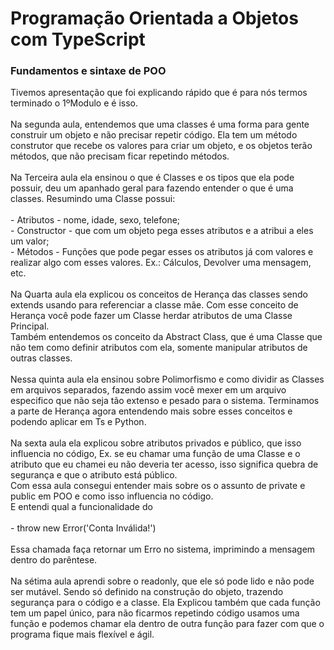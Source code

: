 # Programação Orientada a Objetos com TypeScript

<div>
<h3>Fundamentos e sintaxe de POO</h3>
<p>
Tivemos apresentação que foi explicando rápido que é para nós termos terminado o 1ºModulo e é isso.<br>
<br>
Na segunda aula, entendemos que uma classes é uma forma para gente construir um objeto e não precisar repetir código. Ela tem um método construtor que recebe os valores para criar um objeto, e os objetos terão métodos, que não precisam ficar repetindo métodos.<br>
<br>
Na Terceira aula ela ensinou o que é Classes e os tipos que ela pode possuir, deu um apanhado geral para fazendo entender o que é uma classes. Resumindo uma Classe possui:<br><br>
	- Atributos - nome, idade, sexo, telefone;<br>
	- Constructor - que com um objeto pega esses atributos e a atribui a eles um valor;<br>
	- Métodos - Funções que pode pegar esses os atributos já com valores e realizar algo com esses valores. Ex.: Cálculos, Devolver uma mensagem, etc.<br>
<br>
Na Quarta aula ela explicou os conceitos de Herança das classes sendo extends usando para referenciar a classe mãe. Com  esse conceito de Herança você pode fazer um Classe herdar atributos de uma Classe Principal.<br>
Também entendemos os conceito da Abstract Class, que é uma Classe que não tem como definir atributos com ela, somente manipular atributos de outras classes. <br>
<br>
Nessa quinta aula ela ensinou sobre Polimorfismo e como dividir as Classes em arquivos separados, fazendo assim  você mexer em um arquivo especifico que não seja tão extenso e pesado para o sistema. Terminamos a parte de Herança agora entendendo mais sobre esses conceitos e podendo aplicar em Ts e Python.<br>
<br>
Na sexta aula ela explicou sobre atributos privados e público, que isso influencia no código, Ex. se eu chamar uma função de uma Classe e o atributo que eu chamei eu não deveria ter acesso, isso significa quebra de segurança e que o atributo está público.<br>
Com essa aula consegui entender mais sobre os o assunto de private e public em POO e como isso influencia no código.<br>
E entendi qual a funcionalidade do <br><br>
	- throw new Error('Conta Inválida!')<br><br>
Essa chamada faça retornar um Erro no sistema, imprimindo a mensagem dentro do parêntese.<br>
<br>
Na sétima aula aprendi sobre o readonly, que ele só pode lido e não pode ser mutável. Sendo só definido na construção do objeto, trazendo segurança para o código e a classe. Ela Explicou também que cada função tem um papel único, para não ficarmos repetindo código usamos uma função e podemos chamar ela dentro de outra função para fazer com que o programa fique mais flexível e ágil.
</p>
</div>
